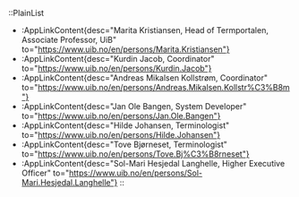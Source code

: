 ::PlainList
- :AppLinkContent{desc="Marita Kristiansen, Head of Termportalen, Associate Professor, UiB" to="https://www.uib.no/en/persons/Marita.Kristiansen"}
- :AppLinkContent{desc="Kurdin Jacob, Coordinator" to="https://www.uib.no/en/persons/Kurdin.Jacob"}
- :AppLinkContent{desc="Andreas Mikalsen Kollstrøm, Coordinator" to="https://www.uib.no/en/persons/Andreas.Mikalsen.Kollstr%C3%B8m"}
- :AppLinkContent{desc="Jan Ole Bangen, System Developer" to="https://www.uib.no/en/persons/Jan.Ole.Bangen"}
- :AppLinkContent{desc="Hilde Johansen, Terminologist" to="https://www.uib.no/en/persons/Hilde.Johansen"}
- :AppLinkContent{desc="Tove Bjørneset, Terminologist" to="https://www.uib.no/en/persons/Tove.Bj%C3%B8rneset"}
- :AppLinkContent{desc="Sol-Mari Hesjedal Langhelle, Higher Executive Officer" to="https://www.uib.no/en/persons/Sol-Mari.Hesjedal.Langhelle"}
::
